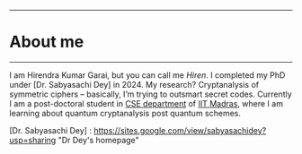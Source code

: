 ------
# About me
------

I am Hirendra Kumar Garai, but you can call me *Hiren*.
I completed my PhD under [Dr. Sabyasachi Dey] in 2024.
My research? Cryptanalysis of symmetric ciphers – basically, I’m trying to outsmart secret codes. 
Currently I am a post-doctoral student in [CSE department] of [IIT Madras], where I am learning about quantum cryptanalysis post quantum schemes.






[IIT Madras]: https://www.iitm.ac.in/ "IIT Madras Homepage"
[CSE department]: https://www.cse.iitm.ac.in/ "CSE Dept. Homepage"
[Dr. Sabyasachi Dey] : https://sites.google.com/view/sabyasachidey?usp=sharing "Dr Dey's homepage"
